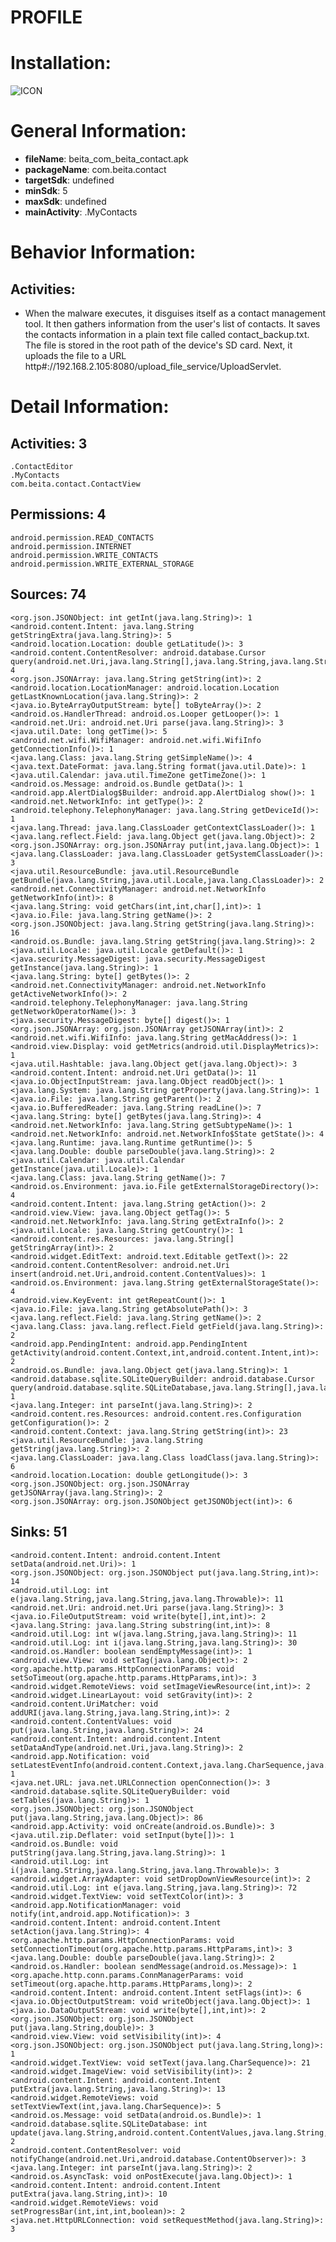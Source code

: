 # PROFILE
# Installation:
![ICON](icon.png)
# General Information:
- **fileName**: beita_com_beita_contact.apk
- **packageName**: com.beita.contact
- **targetSdk**: undefined
- **minSdk**: 5
- **maxSdk**: undefined
- **mainActivity**: .MyContacts
# Behavior Information:
## Activities:
- When the malware executes, it disguises itself as a contact management tool.
It then gathers information from the user's list of contacts.
It saves the contacts information in a plain text file called contact_backup.txt. The file is stored in the root path of the device's SD card. Next, it uploads the file to a URL http#://192.168.2.105:8080/upload_file_service/UploadServlet.
# Detail Information:
## Activities: 3
	.ContactEditor
	.MyContacts
	com.beita.contact.ContactView
## Permissions: 4
	android.permission.READ_CONTACTS
	android.permission.INTERNET
	android.permission.WRITE_CONTACTS
	android.permission.WRITE_EXTERNAL_STORAGE
## Sources: 74
	<org.json.JSONObject: int getInt(java.lang.String)>: 1
	<android.content.Intent: java.lang.String getStringExtra(java.lang.String)>: 5
	<android.location.Location: double getLatitude()>: 3
	<android.content.ContentResolver: android.database.Cursor query(android.net.Uri,java.lang.String[],java.lang.String,java.lang.String[],java.lang.String)>: 4
	<org.json.JSONArray: java.lang.String getString(int)>: 2
	<android.location.LocationManager: android.location.Location getLastKnownLocation(java.lang.String)>: 2
	<java.io.ByteArrayOutputStream: byte[] toByteArray()>: 2
	<android.os.HandlerThread: android.os.Looper getLooper()>: 1
	<android.net.Uri: android.net.Uri parse(java.lang.String)>: 3
	<java.util.Date: long getTime()>: 5
	<android.net.wifi.WifiManager: android.net.wifi.WifiInfo getConnectionInfo()>: 1
	<java.lang.Class: java.lang.String getSimpleName()>: 4
	<java.text.DateFormat: java.lang.String format(java.util.Date)>: 1
	<java.util.Calendar: java.util.TimeZone getTimeZone()>: 1
	<android.os.Message: android.os.Bundle getData()>: 1
	<android.app.AlertDialog$Builder: android.app.AlertDialog show()>: 1
	<android.net.NetworkInfo: int getType()>: 2
	<android.telephony.TelephonyManager: java.lang.String getDeviceId()>: 1
	<java.lang.Thread: java.lang.ClassLoader getContextClassLoader()>: 1
	<java.lang.reflect.Field: java.lang.Object get(java.lang.Object)>: 2
	<org.json.JSONArray: org.json.JSONArray put(int,java.lang.Object)>: 1
	<java.lang.ClassLoader: java.lang.ClassLoader getSystemClassLoader()>: 3
	<java.util.ResourceBundle: java.util.ResourceBundle getBundle(java.lang.String,java.util.Locale,java.lang.ClassLoader)>: 2
	<android.net.ConnectivityManager: android.net.NetworkInfo getNetworkInfo(int)>: 8
	<java.lang.String: void getChars(int,int,char[],int)>: 1
	<java.io.File: java.lang.String getName()>: 2
	<org.json.JSONObject: java.lang.String getString(java.lang.String)>: 16
	<android.os.Bundle: java.lang.String getString(java.lang.String)>: 2
	<java.util.Locale: java.util.Locale getDefault()>: 1
	<java.security.MessageDigest: java.security.MessageDigest getInstance(java.lang.String)>: 1
	<java.lang.String: byte[] getBytes()>: 2
	<android.net.ConnectivityManager: android.net.NetworkInfo getActiveNetworkInfo()>: 2
	<android.telephony.TelephonyManager: java.lang.String getNetworkOperatorName()>: 3
	<java.security.MessageDigest: byte[] digest()>: 1
	<org.json.JSONArray: org.json.JSONArray getJSONArray(int)>: 2
	<android.net.wifi.WifiInfo: java.lang.String getMacAddress()>: 1
	<android.view.Display: void getMetrics(android.util.DisplayMetrics)>: 1
	<java.util.Hashtable: java.lang.Object get(java.lang.Object)>: 3
	<android.content.Intent: android.net.Uri getData()>: 11
	<java.io.ObjectInputStream: java.lang.Object readObject()>: 1
	<java.lang.System: java.lang.String getProperty(java.lang.String)>: 1
	<java.io.File: java.lang.String getParent()>: 2
	<java.io.BufferedReader: java.lang.String readLine()>: 7
	<java.lang.String: byte[] getBytes(java.lang.String)>: 4
	<android.net.NetworkInfo: java.lang.String getSubtypeName()>: 1
	<android.net.NetworkInfo: android.net.NetworkInfo$State getState()>: 4
	<java.lang.Runtime: java.lang.Runtime getRuntime()>: 5
	<java.lang.Double: double parseDouble(java.lang.String)>: 2
	<java.util.Calendar: java.util.Calendar getInstance(java.util.Locale)>: 1
	<java.lang.Class: java.lang.String getName()>: 7
	<android.os.Environment: java.io.File getExternalStorageDirectory()>: 4
	<android.content.Intent: java.lang.String getAction()>: 2
	<android.view.View: java.lang.Object getTag()>: 5
	<android.net.NetworkInfo: java.lang.String getExtraInfo()>: 2
	<java.util.Locale: java.lang.String getCountry()>: 1
	<android.content.res.Resources: java.lang.String[] getStringArray(int)>: 2
	<android.widget.EditText: android.text.Editable getText()>: 22
	<android.content.ContentResolver: android.net.Uri insert(android.net.Uri,android.content.ContentValues)>: 1
	<android.os.Environment: java.lang.String getExternalStorageState()>: 4
	<android.view.KeyEvent: int getRepeatCount()>: 1
	<java.io.File: java.lang.String getAbsolutePath()>: 3
	<java.lang.reflect.Field: java.lang.String getName()>: 2
	<java.lang.Class: java.lang.reflect.Field getField(java.lang.String)>: 2
	<android.app.PendingIntent: android.app.PendingIntent getActivity(android.content.Context,int,android.content.Intent,int)>: 2
	<android.os.Bundle: java.lang.Object get(java.lang.String)>: 1
	<android.database.sqlite.SQLiteQueryBuilder: android.database.Cursor query(android.database.sqlite.SQLiteDatabase,java.lang.String[],java.lang.String,java.lang.String[],java.lang.String,java.lang.String,java.lang.String)>: 1
	<java.lang.Integer: int parseInt(java.lang.String)>: 2
	<android.content.res.Resources: android.content.res.Configuration getConfiguration()>: 2
	<android.content.Context: java.lang.String getString(int)>: 23
	<java.util.ResourceBundle: java.lang.String getString(java.lang.String)>: 2
	<java.lang.ClassLoader: java.lang.Class loadClass(java.lang.String)>: 6
	<android.location.Location: double getLongitude()>: 3
	<org.json.JSONObject: org.json.JSONArray getJSONArray(java.lang.String)>: 2
	<org.json.JSONArray: org.json.JSONObject getJSONObject(int)>: 6
## Sinks: 51
	<android.content.Intent: android.content.Intent setData(android.net.Uri)>: 1
	<org.json.JSONObject: org.json.JSONObject put(java.lang.String,int)>: 14
	<android.util.Log: int e(java.lang.String,java.lang.String,java.lang.Throwable)>: 11
	<android.net.Uri: android.net.Uri parse(java.lang.String)>: 3
	<java.io.FileOutputStream: void write(byte[],int,int)>: 2
	<java.lang.String: java.lang.String substring(int,int)>: 8
	<android.util.Log: int w(java.lang.String,java.lang.String)>: 11
	<android.util.Log: int i(java.lang.String,java.lang.String)>: 30
	<android.os.Handler: boolean sendEmptyMessage(int)>: 1
	<android.view.View: void setTag(java.lang.Object)>: 2
	<org.apache.http.params.HttpConnectionParams: void setSoTimeout(org.apache.http.params.HttpParams,int)>: 3
	<android.widget.RemoteViews: void setImageViewResource(int,int)>: 2
	<android.widget.LinearLayout: void setGravity(int)>: 2
	<android.content.UriMatcher: void addURI(java.lang.String,java.lang.String,int)>: 2
	<android.content.ContentValues: void put(java.lang.String,java.lang.String)>: 24
	<android.content.Intent: android.content.Intent setDataAndType(android.net.Uri,java.lang.String)>: 2
	<android.app.Notification: void setLatestEventInfo(android.content.Context,java.lang.CharSequence,java.lang.CharSequence,android.app.PendingIntent)>: 1
	<java.net.URL: java.net.URLConnection openConnection()>: 3
	<android.database.sqlite.SQLiteQueryBuilder: void setTables(java.lang.String)>: 1
	<org.json.JSONObject: org.json.JSONObject put(java.lang.String,java.lang.Object)>: 86
	<android.app.Activity: void onCreate(android.os.Bundle)>: 3
	<java.util.zip.Deflater: void setInput(byte[])>: 1
	<android.os.Bundle: void putString(java.lang.String,java.lang.String)>: 1
	<android.util.Log: int i(java.lang.String,java.lang.String,java.lang.Throwable)>: 3
	<android.widget.ArrayAdapter: void setDropDownViewResource(int)>: 2
	<android.util.Log: int e(java.lang.String,java.lang.String)>: 72
	<android.widget.TextView: void setTextColor(int)>: 3
	<android.app.NotificationManager: void notify(int,android.app.Notification)>: 3
	<android.content.Intent: android.content.Intent setAction(java.lang.String)>: 4
	<org.apache.http.params.HttpConnectionParams: void setConnectionTimeout(org.apache.http.params.HttpParams,int)>: 3
	<java.lang.Double: double parseDouble(java.lang.String)>: 2
	<android.os.Handler: boolean sendMessage(android.os.Message)>: 1
	<org.apache.http.conn.params.ConnManagerParams: void setTimeout(org.apache.http.params.HttpParams,long)>: 2
	<android.content.Intent: android.content.Intent setFlags(int)>: 6
	<java.io.ObjectOutputStream: void writeObject(java.lang.Object)>: 1
	<java.io.DataOutputStream: void write(byte[],int,int)>: 2
	<org.json.JSONObject: org.json.JSONObject put(java.lang.String,double)>: 3
	<android.view.View: void setVisibility(int)>: 4
	<org.json.JSONObject: org.json.JSONObject put(java.lang.String,long)>: 1
	<android.widget.TextView: void setText(java.lang.CharSequence)>: 21
	<android.widget.ImageView: void setVisibility(int)>: 2
	<android.content.Intent: android.content.Intent putExtra(java.lang.String,java.lang.String)>: 13
	<android.widget.RemoteViews: void setTextViewText(int,java.lang.CharSequence)>: 5
	<android.os.Message: void setData(android.os.Bundle)>: 1
	<android.database.sqlite.SQLiteDatabase: int update(java.lang.String,android.content.ContentValues,java.lang.String,java.lang.String[])>: 2
	<android.content.ContentResolver: void notifyChange(android.net.Uri,android.database.ContentObserver)>: 3
	<java.lang.Integer: int parseInt(java.lang.String)>: 2
	<android.os.AsyncTask: void onPostExecute(java.lang.Object)>: 1
	<android.content.Intent: android.content.Intent putExtra(java.lang.String,int)>: 10
	<android.widget.RemoteViews: void setProgressBar(int,int,int,boolean)>: 2
	<java.net.HttpURLConnection: void setRequestMethod(java.lang.String)>: 3
